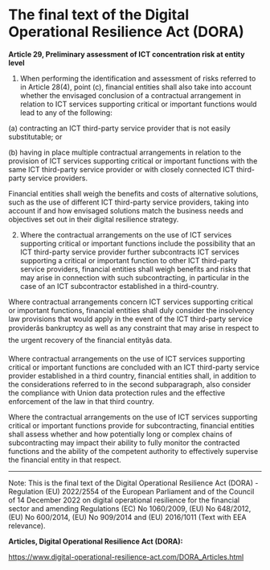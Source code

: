 



# The final text of the Digital Operational Resilience Act (DORA)


  

**Article 29, Preliminary assessment of ICT concentration risk at entity level**


  

1. When performing the identification and assessment of risks referred to in Article 28(4), point (c), financial entities shall also take into account whether the envisaged conclusion of a contractual arrangement in relation to ICT services supporting critical or important functions would lead to any of the following:


 (a) contracting an ICT third-party service provider that is not easily substitutable; or


 (b) having in place multiple contractual arrangements in relation to the provision of ICT services supporting critical or important functions with the same ICT third-party service provider or with closely connected ICT third-party service providers.


 Financial entities shall weigh the benefits and costs of alternative solutions, such as the use of different ICT third-party service providers, taking into account if and how envisaged solutions match the business needs and objectives set out in their digital resilience strategy.


  

 2. Where the contractual arrangements on the use of ICT services supporting critical or important functions include the possibility that an ICT third-party service provider further subcontracts ICT services supporting a critical or important function to other ICT third-party service providers, financial entities shall weigh benefits and risks that may arise in connection with such subcontracting, in particular in the case of an ICT subcontractor established in a third-country.


 Where contractual arrangements concern ICT services supporting critical or important functions, financial entities shall duly consider the insolvency law provisions that would apply in the event of the ICT third-party service providerâs bankruptcy as well as any constraint that may arise in respect to the urgent recovery of the financial entityâs data.


 Where contractual arrangements on the use of ICT services supporting critical or important functions are concluded with an ICT third-party service provider established in a third country, financial entities shall, in addition to the considerations referred to in the second subparagraph, also consider the compliance with Union data protection rules and the effective enforcement of the law in that third country.


 Where the contractual arrangements on the use of ICT services supporting critical or important functions provide for subcontracting, financial entities shall assess whether and how potentially long or complex chains of subcontracting may impact their ability to fully monitor the contracted functions and the ability of the competent authority to effectively supervise the financial entity in that respect.


  



---


 Note: This is the final text of the Digital Operational Resilience Act (DORA) - Regulation (EU) 2022/2554 of the European Parliament and of the Council of 14 December 2022 on digital operational resilience for the financial sector and amending Regulations (EC) No 1060/2009, (EU) No 648/2012, (EU) No 600/2014, (EU) No 909/2014 and (EU) 2016/1011 (Text with EEA relevance).


  

 **Articles, Digital Operational Resilience Act (DORA):** 


<https://www.digital-operational-resilience-act.com/DORA_Articles.html>





